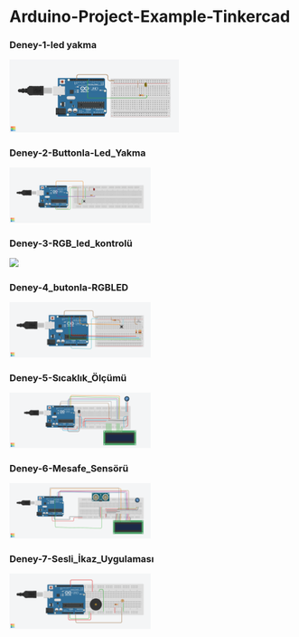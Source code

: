 # Arduino-Project-Example-Tinkercad
<h3>Deney-1-led yakma</h3>
<img src="Deney-1-led yakma.png" width="300" >
<h3>Deney-2-Buttonla-Led_Yakma</h3>
<img src="Deney-2-Buttonla-Led_Yakma.png" width="250" >
<h3>Deney-3-RGB_led_kontrolü</h3>
<img src="Deney-3-RGB_led_kontrolü.png" width="250" >
<h3>Deney-4_butonla-RGBLED</h3>
<img src="Deney-4_butonla-RGBLED.png" width="250" >
<h3>Deney-5-Sıcaklık_Ölçümü</h3>
<img src="Deney-5-Sıcaklık_Ölçümü.png" width="250" >
<h3>Deney-6-Mesafe_Sensörü</h3>
<img src="Deney-6-Mesafe_Sensörü.png" width="250" >
<h3>Deney-7-Sesli_İkaz_Uygulaması</h3>
<img src="Deney-7-Sesli_İkaz_Uygulaması.png" width="250" >
